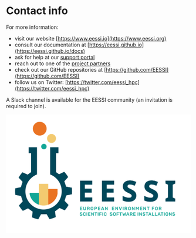 # Contact info

For more information:

* visit our website [https://www.eessi.io](https://www.eessi.org)
* consult our documentation at [https://eessi.github.io](https://eessi.github.io/docs)
* ask for help at our [support portal](https://gitlab.com/eessi/support)
* reach out to one of the [project partners](partners.md)
* check out our GitHub repositories at [https://github.com/EESSI](https://github.com/EESSI)
* follow us on Twitter: [https://twitter.com/eessi_hpc](https://twitter.com/eessi_hpc)

A Slack channel is available for the EESSI community (an invitation is required
to join).

![EESSI logo](img/logos/EESSI_logo_horizontal.jpg)
